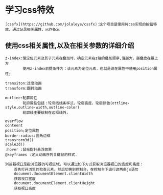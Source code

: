 # 学习css特效
    [cssfx](https://github.com/jolaleye/cssfx):这个项目是使用纯css实现的按钮特效，通过记录相关属性，已作备忘

## 使用css相关属性,以及在相关参数的详细介绍
    z-index:使定位元素及其子元素在叠加时，确定元素在z轴的叠加顺序,值越大，越叠放在最上方
            使用z-index前提条件为：该元素为定位元素，也就是说在属性中使用position属性;

    transiton:过度动画
    transform:翻转动画

    outline:轮廓属性
            轮廓属性包括：轮廓线线条样式，轮廓宽度，轮廓颜色(ottline-style,outline-width,outline-color)
            轮廓线主要绘制在边框线外，

    overflow
    conteent
    position;定位属性
    border-radius:圆角边框
    transrorm3d()
    scale3d()
    :hover :鼠标指针悬浮效果
    @keyframes :定义动画序列关键帧的样式.

	浏览器视口是指浏览器的可视区域，可以通过如下方式获取浏览器视口的宽度和高度：
		首先打开浏览的检查元素，然后切换到控制台，在控制台下运行这两条js语句
		document.documentElement.clientWidth 
		获取视口宽度
		document.documentElement.clientHeight
		获取视口高度
